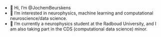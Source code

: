 - 👋 Hi, I’m @JochemBeurskens
- 👀 I’m interested in neurophysics, machine learning and computational neuroscience/data science.
- 🌱 I’m currently a neurophysics student at the Radboud University, and I am also taking part in the CDS (computational data science) minor. 

<!---
JochemBeurskens/JochemBeurskens is a ✨ special ✨ repository because its `README.md` (this file) appears on your GitHub profile.
You can click the Preview link to take a look at your changes.
--->
